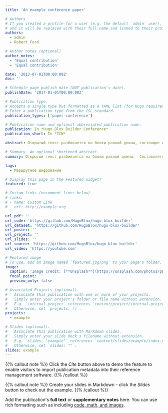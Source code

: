 ```yaml
---
title: 'An example conference paper'

# Authors
# If you created a profile for a user (e.g. the default `admin` user), write the username (folder name) here
# and it will be replaced with their full name and linked to their profile.
authors:
  - admin
  - Robert Ford

# Author notes (optional)
author_notes:
  - 'Equal contribution'
  - 'Equal contribution'

date: '2013-07-01T00:00:00Z'
doi: ''

# Schedule page publish date (NOT publication's date).
publishDate: '2017-01-01T00:00:00Z'

# Publication type.
# Accepts a single type but formatted as a YAML list (for Hugo requirements).
# Enter a publication type from the CSL standard.
publication_types: ['paper-conference']

# Publication name and optional abbreviated publication name.
publication: In *Hugo Blox Builder Conference*
publication_short: In *ICW*

abstract: Открытый текст разбивается на блоки равной длины, состоящие из числа символов, равного произведению m и n. Если последний блок получится меньше остальных, то в него следует дописать требуемое количество произвольных символов. Составляется таблица размерности m x n. Блоки вписываются построчно в таблицу. Криптограмма получается выписыванием букв из таблицы в соответствии с некоторым маршрутом. Ключом такой криптограммы является маршрут и числа m и n. Обычно буквы выписывают по столбцам, которые упорядочивают согласно паролю - внизу таблицы приписывается слово из n неповторяющихся букв и столбцы нумеруются по алфавитному порядку букв пароля.

# Summary. An optional shortened abstract.
summary: Открытый текст разбивается на блоки равной длины.  Составляется таблица размерности m x n. Блоки вписываются построчно в таблицу. Криптограмма получается выписыванием букв из таблицы в соответствии с некоторым маршрутом.

tags:
  - Маршрутное шифрование

# Display this page in the Featured widget?
featured: true

# Custom links (uncomment lines below)
# links:
# - name: Custom Link
#   url: http://example.org

url_pdf: ''
url_code: 'https://github.com/HugoBlox/hugo-blox-builder'
url_dataset: 'https://github.com/HugoBlox/hugo-blox-builder'
url_poster: ''
url_project: ''
url_slides: ''
url_source: 'https://github.com/HugoBlox/hugo-blox-builder'
url_video: 'https://youtube.com'

# Featured image
# To use, add an image named `featured.jpg/png` to your page's folder.
image:
  caption: 'Image credit: [**Unsplash**](https://unsplash.com/photos/pLCdAaMFLTE)'
  focal_point: ''
  preview_only: false

# Associated Projects (optional).
#   Associate this publication with one or more of your projects.
#   Simply enter your project's folder or file name without extension.
#   E.g. `internal-project` references `content/project/internal-project/index.md`.
#   Otherwise, set `projects: []`.
projects:
  - example

# Slides (optional).
#   Associate this publication with Markdown slides.
#   Simply enter your slide deck's filename without extension.
#   E.g. `slides: "example"` references `content/slides/example/index.md`.
#   Otherwise, set `slides: ""`.
slides: example
---
```


{{% callout note %}}
Click the _Cite_ button above to demo the feature to enable visitors to import publication metadata into their reference management software.
{{% /callout %}}

{{% callout note %}}
Create your slides in Markdown - click the _Slides_ button to check out the example.
{{% /callout %}}

Add the publication's **full text** or **supplementary notes** here. You can use rich formatting such as including [code, math, and images](https://docs.hugoblox.com/content/writing-markdown-latex/).
